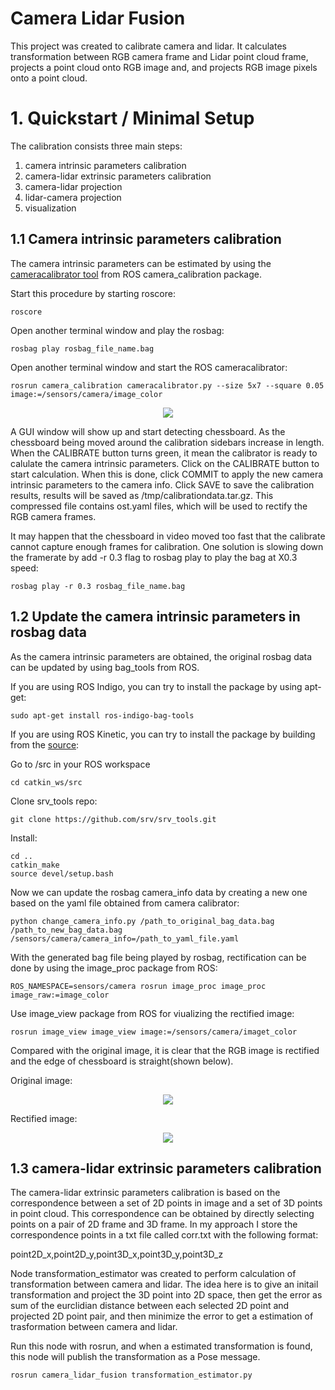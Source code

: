 # Camera Lidar Fusion
This project was created to calibrate camera and lidar. It calculates transformation between RGB camera frame and Lidar point cloud frame, projects a point cloud onto RGB image and, and projects RGB image pixels onto a point cloud.


# 1. Quickstart / Minimal Setup

The calibration consists three main steps:
1) camera intrinsic parameters calibration
2) camera-lidar extrinsic parameters calibration
3) camera-lidar projection
4) lidar-camera projection
5) visualization

## 1.1 Camera intrinsic parameters calibration

The camera intrinsic parameters can be estimated by using the [cameracalibrator tool](http://wiki.ros.org/camera_calibration/Tutorials/MonocularCalibration) from ROS camera_calibration package.


Start this procedure by starting roscore:

    roscore

Open another terminal window and play the rosbag:

    rosbag play rosbag_file_name.bag


Open another terminal window and start the ROS cameracalibrator:

    rosrun camera_calibration cameracalibrator.py --size 5x7 --square 0.05 image:=/sensors/camera/image_color

<p align="center">
    <img src="http://zhenyuyang.usite.pro/rgbd_calib/calibrator_all_button.png">
</p>


A GUI window will show up and start detecting chessboard. As the chessboard being moved around the calibration sidebars increase in length. When the CALIBRATE button turns green, it mean the calibrator is ready to calulate the camera intrinsic parameters. Click on the CALIBRATE button to start calculation. When this is done, click COMMIT to apply the new camera intrinsic parameters to the camera info. Click SAVE to save the calibration results, results will be saved as /tmp/calibrationdata.tar.gz. This compressed file contains ost.yaml files, which will be used to rectify the RGB camera frames.


It may happen that the chessboard in video moved too fast that the calibrate cannot capture enough frames for calibration. One solution is slowing down the framerate by add -r 0.3 flag to rosbag play to play the bag at X0.3 speed:

    rosbag play -r 0.3 rosbag_file_name.bag



## 1.2 Update the camera intrinsic parameters in rosbag data

As the camera intrinsic parameters are obtained, the original rosbag data can be updated by using bag_tools from ROS.

If you are using ROS Indigo, you can try to install the package by using apt-get:

    sudo apt-get install ros-indigo-bag-tools

If you are using ROS Kinetic, you can try to install the package by building from the [source](https://github.com/srv/srv_tools):

Go to /src in your ROS workspace

    cd catkin_ws/src

Clone srv_tools repo:

    git clone https://github.com/srv/srv_tools.git

Install:

    cd ..
    catkin_make
    source devel/setup.bash



Now we can update the rosbag camera_info data by creating a new one based on the yaml file obtained from camera calibrator:

    python change_camera_info.py /path_to_original_bag_data.bag /path_to_new_bag_data.bag /sensors/camera/camera_info=/path_to_yaml_file.yaml

With the generated bag file being played by rosbag, rectification can be done by using the image_proc package from ROS:

    ROS_NAMESPACE=sensors/camera rosrun image_proc image_proc image_raw:=image_color

Use image_view package from ROS for viualizing the rectified image:

    rosrun image_view image_view image:=/sensors/camera/imaget_color

Compared with the original image, it is clear that the RGB image is rectified and the edge of chessboard is straight(shown below).

Original image:
<p align="center">
    <img src="http://zhenyuyang.usite.pro/rgbd_calib/calibrator_before.png">
</p>


Rectified image:
<p align="center">
    <img src="http://zhenyuyang.usite.pro/rgbd_calib/calibrator_after.png">
</p>



## 1.3 camera-lidar extrinsic parameters calibration

The camera-lidar extrinsic parameters calibration is based on the correspondence between a set of 2D points in image and a set of 3D points in point cloud. This correspondence can be obtained by directly selecting points on a pair of 2D frame and 3D frame. In my approach I store the correspondence points in a txt file called corr.txt with the following format:

point2D_x,point2D_y,point3D_x,point3D_y,point3D_z

Node transformation_estimator was created to perform calculation of transformation between camera and lidar. The idea here is to give an initail transformation and project the 3D point into 2D space, then get the error as sum of the eurclidian distance between each selected 2D point and projected 2D point pair, and then minimize the error to get a estimation of trasformation between camera and lidar.

Run this node with rosrun, and when a estimated transformation is found, this node will publish the transformation as a Pose message.

    rosrun camera_lidar_fusion transformation_estimator.py


 
 
